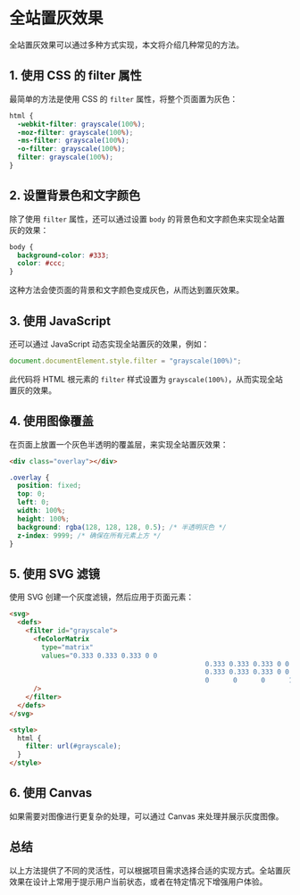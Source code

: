 # 全站置灰效果

全站置灰效果可以通过多种方式实现，本文将介绍几种常见的方法。

## 1. 使用 CSS 的 filter 属性

最简单的方法是使用 CSS 的 `filter` 属性，将整个页面置为灰色：

```css
html {
  -webkit-filter: grayscale(100%);
  -moz-filter: grayscale(100%);
  -ms-filter: grayscale(100%);
  -o-filter: grayscale(100%);
  filter: grayscale(100%);
}
```

## 2. 设置背景色和文字颜色

除了使用 `filter` 属性，还可以通过设置 `body` 的背景色和文字颜色来实现全站置灰的效果：

```css
body {
  background-color: #333;
  color: #ccc;
}
```

这种方法会使页面的背景和文字颜色变成灰色，从而达到置灰效果。

## 3. 使用 JavaScript

还可以通过 JavaScript 动态实现全站置灰的效果，例如：

```javascript
document.documentElement.style.filter = "grayscale(100%)";
```

此代码将 HTML 根元素的 `filter` 样式设置为 `grayscale(100%)`，从而实现全站置灰的效果。

## 4. 使用图像覆盖

在页面上放置一个灰色半透明的覆盖层，来实现全站置灰效果：

```html
<div class="overlay"></div>
```

```css
.overlay {
  position: fixed;
  top: 0;
  left: 0;
  width: 100%;
  height: 100%;
  background: rgba(128, 128, 128, 0.5); /* 半透明灰色 */
  z-index: 9999; /* 确保在所有元素上方 */
}
```

## 5. 使用 SVG 滤镜

使用 SVG 创建一个灰度滤镜，然后应用于页面元素：

```html
<svg>
  <defs>
    <filter id="grayscale">
      <feColorMatrix
        type="matrix"
        values="0.333 0.333 0.333 0 0
                                                 0.333 0.333 0.333 0 0
                                                 0.333 0.333 0.333 0 0
                                                 0      0      0      1 0"
      />
    </filter>
  </defs>
</svg>

<style>
  html {
    filter: url(#grayscale);
  }
</style>
```

## 6. 使用 Canvas

如果需要对图像进行更复杂的处理，可以通过 Canvas 来处理并展示灰度图像。

## 总结

以上方法提供了不同的灵活性，可以根据项目需求选择合适的实现方式。全站置灰效果在设计上常用于提示用户当前状态，或者在特定情况下增强用户体验。
